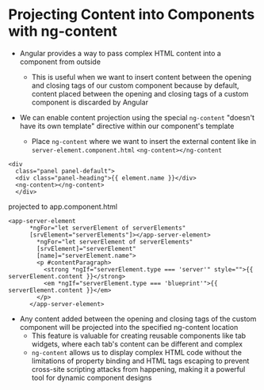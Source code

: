 # Projecting Content into Components with ng-content

- Angular provides a way to pass complex HTML content into a component from outside

  - This is useful when we want to insert content between the opening and closing tags of our custom component because by default, content placed between the opening and closing tags of a custom component is discarded by Angular

- We can enable content projection using the special `ng-content` "doesn't have its own template" directive within our component's template

  - Place `ng-content` where we want to insert the external content like in `server-element.component.html` `<ng-content></ng-content`

```
<div
  class="panel panel-default">
  <div class="panel-heading">{{ element.name }}</div>
  <ng-content></ng-content>
  </div>
```

projected to app.component.html

```
<app-server-element
      *ngFor="let serverElement of serverElements"
      [srvElement="serverElements"]></app-server-element>
        *ngFor="let serverElement of serverElements"
        [srvElement]="serverElement"
        [name]="serverElement.name">
        <p #contentParagraph>
          <strong *ngIf="serverElement.type === 'server'" style="">{{ serverElement.content }}</strong>
          <em *ngIf="serverElement.type === 'blueprint'">{{ serverElement.content }}</em>
        </p>
      </app-server-element>
```

- Any content added between the opening and closing tags of the custom component will be projected into the specified ng-content location
  - This feature is valuable for creating reusable components like tab widgets, where each tab's content can be different and complex
  - `ng-content` allows us to display complex HTML code without the limitations of property binding and HTML tags escaping to prevent cross-site scripting attacks from happening, making it a powerful tool for dynamic component designs
